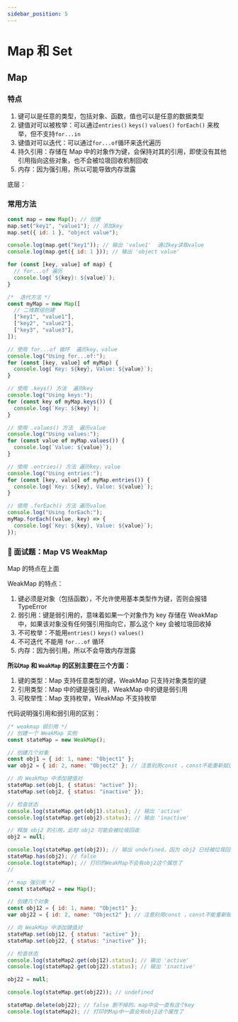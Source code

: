 ```yaml
---
sidebar_position: 5
---
```


# Map 和 Set

## Map

### 特点

1. 键可以是任意的类型，包括对象、函数，值也可以是任意的数据类型
2. 键值对可以被枚举：可以通过`entries()` `keys()` `values()` `forEach()` 来枚举，但不支持`for...in`
3. 键值对可以迭代：可以通过`for...of`循环来迭代遍历
4. 持久引用：存储在 Map 中的对象作为键，会保持对其的引用，即使没有其他引用指向这些对象，也不会被垃圾回收机制回收
5. 内存：因为强引用，所以可能导致内存泄露

底层：

### 常用方法

```javascript
const map = new Map(); // 创建
map.set("key1", "value1"); // 添加key
map.set({ id: 1 }, "object value");

console.log(map.get("key1")); // 输出 'value1'  通过key读取value
console.log(map.get({ id: 1 })); // 输出 'object value'

for (const [key, value] of map) {
  // for...of 遍历
  console.log(`${key}: ${value}`);
}

/*  迭代方法 */
const myMap = new Map([
  // 二维数组创建
  ["key1", "value1"],
  ["key2", "value2"],
  ["key3", "value3"],
]);

// 使用 for...of 循环  遍历key、value
console.log("Using for...of:");
for (const [key, value] of myMap) {
  console.log(`Key: ${key}, Value: ${value}`);
}

// 使用 .keys() 方法  遍历key
console.log("Using keys:");
for (const key of myMap.keys()) {
  console.log(`Key: ${key}`);
}

// 使用 .values() 方法  遍历value
console.log("Using values:");
for (const value of myMap.values()) {
  console.log(`Value: ${value}`);
}

// 使用 .entries() 方法 遍历key、value
console.log("Using entries:");
for (const [key, value] of myMap.entries()) {
  console.log(`Key: ${key}, Value: ${value}`);
}

// 使用 .forEach() 方法 遍历value
console.log("Using forEach:");
myMap.forEach((value, key) => {
  console.log(`Key: ${key}, Value: ${value}`);
});
```

### 🔗 面试题：Map VS WeakMap

Map 的特点在上面

WeakMap 的特点：

1. 键必须是对象（包括函数），不允许使用基本类型作为键，否则会报错 TypeError
2. 弱引用：键是弱引用的，意味着如果一个对象作为 key 存储在 WeakMap 中，如果该对象没有任何强引用指向它，那么这个 key 会被垃圾回收掉
3. 不可枚举：不能用`entries()` `keys()` `values()`
4. 不可迭代 不能用 `for...of` 循环
5. 内存：因为弱引用，所以不会导致内存泄露

**所以`Map` 和 `WeakMap` 的区别主要在三个方面：**

1. 键的类型：Map 支持任意类型的键，WeakMap 只支持对象类型的键
2. 引用类型：Map 中的键是强引用，WeakMap 中的键是弱引用
3. 可枚举性：Map 支持枚举，WeakMap 不支持枚举

代码说明强引用和弱引用的区别：

```javascript
/* weakmap 弱引用 */
// 创建一个 WeakMap 实例
const stateMap = new WeakMap();

// 创建几个对象
const obj1 = { id: 1, name: "Object1" };
var obj2 = { id: 2, name: "Object2" }; // 注意别用const ，const不能重新赋值的

// 向 WeakMap 中添加键值对
stateMap.set(obj1, { status: "active" });
stateMap.set(obj2, { status: "inactive" });

// 检查状态
console.log(stateMap.get(obj1).status); // 输出 'active'
console.log(stateMap.get(obj2).status); // 输出 'inactive'

// 释放 obj2 的引用，此时 obj2 可能会被垃圾回收
obj2 = null;

console.log(stateMap.get(obj2)); // 输出 undefined，因为 obj2 已经被垃圾回收
stateMap.has(obj2); // false
console.log(stateMap); // 打印的WeakMap不会有obj2这个属性了
//

/* map 强引用 */
const stateMap2 = new Map();

// 创建几个对象
const obj12 = { id: 1, name: "Object1" };
var obj22 = { id: 2, name: "Object2" }; // 注意别用const ，const不能重新赋值的

// 向 WeakMap 中添加键值对
stateMap.set(obj12, { status: "active" });
stateMap.set(obj22, { status: "inactive" });

// 检查状态
console.log(stateMap2.get(obj12).status); // 输出 'active'
console.log(stateMap2.get(obj22).status); // 输出 'inactive'

obj22 = null;

console.log(stateMap.get(obj22)); // undefined

stateMap.delete(obj22); // false 删不掉的，map中会一直有这个key
console.log(stateMap2); // 打印的Map中一直会有obj2这个属性了
```
